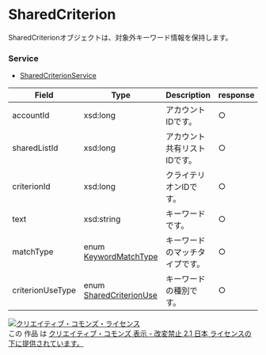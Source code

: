 # SharedCriterion
SharedCriterionオブジェクトは、対象外キーワード情報を保持します。

### Service
+ [SharedCriterionService](../services/SharedCriterionService.md)

| Field | Type | Description | response | get | add | set | remove |
|---|---|---|---|---|---|---|---|
| accountId | xsd:long | アカウントIDです。 | ○ | - | - | - | - |
| sharedListId | xsd:long | アカウント共有リストIDです。 | ○ | - | Requirement | - | Requirement|
| criterionId | xsd:long | クライテリオンIDです。 | ○ | - | - | - | Requirement |
| text | xsd:string | キーワードです。 | ○ | - | Requirement | - | - | 
| matchType | enum<br> [KeywordMatchType](../data/KeywordMatchType.md) | キーワードのマッチタイプです。 | ○ | - | Requirement | - | - |
| criterionUseType | enum<br> [SharedCriterionUse](../data/SharedCriterionUse.md) | キーワードの種別です。 | ○ | - | - | - | - |

<a rel="license" href="http://creativecommons.org/licenses/by-nd/2.1/jp/"><img alt="クリエイティブ・コモンズ・ライセンス" style="border-width:0" src="https://i.creativecommons.org/l/by-nd/2.1/jp/88x31.png" /></a><br />この 作品 は <a rel="license" href="http://creativecommons.org/licenses/by-nd/2.1/jp/">クリエイティブ・コモンズ 表示 - 改変禁止 2.1 日本 ライセンスの下に提供されています。</a>
